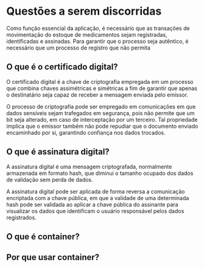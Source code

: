 # Questões a serem discorridas

Como função essencial da aplicação, é necessário que as transações de movimentação do estoque de medicamentos sejam registradas, identificadas e assinadas. Para garantir que o processo seja autêntico, é necessário que um processo de registro que não permita

## O que é o certificado digital?

O certificado digital é a chave de criptografia empregada em um processo que combina chaves assimétricas e simétricas a fim de garantir que apenas o destinatário seja capaz de receber a mensagem enviada pelo emissor.

O processo de criptografia pode ser empregado em comunicações em que dados sensíveis sejam trafegados em segurança, pois não permite que um bit seja alterado, em caso de interceptação por um terceiro. Tal propriedade implica que o emissor também não pode repudiar que o documento enviado encaminhado por si, garantindo confiança nos dados trocados.

## O que é assinatura digital?

A assinatura digital é uma mensagem criptografada, normalmente armazenada em formato hash, que diminui o tamanho ocupado dos dados de validação sem perda de dados. 

A assinatura digital pode ser aplicada de forma reversa a comunicação encriptada com a chave pública, em que a validade de uma determinada hash pode ser validada ao aplicar a chave pública do assinante para visualizar os dados que identificam o usuário responsável pelos dados registrados.

## O que é container?



## Por que usar container?